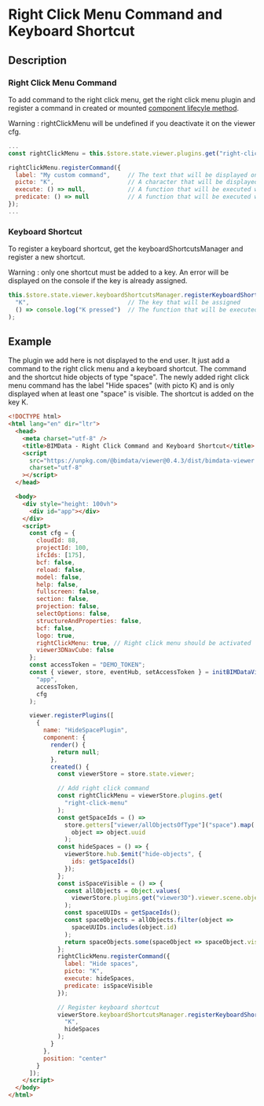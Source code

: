 # Right Click Menu Command and Keyboard Shortcut

## Description

### Right Click Menu Command

To add command to the right click menu, get the right click menu plugin and register a command in created or mounted [component lifecyle method](https://vuejs.org/v2/guide/instance.html#Instance-Lifecycle-Hooks).

Warning : rightClickMenu will be undefined if you deactivate it on the viewer cfg.

```javascript
...
const rightClickMenu = this.$store.state.viewer.plugins.get("right-click-menu");

rightClickMenu.registerCommand({
  label: "My custom command",     // The text that will be displayed on the right click menu
  picto: "K",                     // A character that will be displayed after the text (usually to show corresponding keyboard shortcut)
  execute: () => null,            // A function that will be executed when the command is clicked on the right click menu
  predicate: () => null           // A function that will be executed when the right click menu opens. The command will be displayed if the function returns true.
});
...
```

### Keyboard Shortcut

To register a keyboard shortcut, get the keyboardShortcutsManager and register a new shortcut.

Warning : only one shortcut must be added to a key. An error will be displayed on the console if the key is already assigned.

```javascript
this.$store.state.viewer.keyboardShortcutsManager.registerKeyboardShortcut(
  "K",                            // The key that will be assigned
  () => console.log("K pressed")  // The function that will be executed when the assigned key is pressed
);
```

## Example

The plugin we add here is not displayed to the end user. It just add a command to the right click menu and a keyboard shortcut. The command and the shortcut hide objects of type "space". The newly added right click menu command has the label "Hide spaces" (with picto K) and is only displayed when at least one "space" is visible. The shortcut is added on the key K.

```html
<!DOCTYPE html>
<html lang="en" dir="ltr">
  <head>
    <meta charset="utf-8" />
    <title>BIMData - Right Click Command and Keyboard Shortcut</title>
    <script
      src="https://unpkg.com/@bimdata/viewer@0.4.3/dist/bimdata-viewer.min.js"
      charset="utf-8"
    ></script>
  </head>

  <body>
    <div style="height: 100vh">
      <div id="app"></div>
    </div>
    <script>
      const cfg = {
        cloudId: 88,
        projectId: 100,
        ifcIds: [175],
        bcf: false,
        reload: false,
        model: false,
        help: false,
        fullscreen: false,
        section: false,
        projection: false,
        selectOptions: false,
        structureAndProperties: false,
        bcf: false,
        logo: true,
        rightClickMenu: true, // Right click menu should be activated
        viewer3DNavCube: false
      };
      const accessToken = "DEMO_TOKEN";
      const { viewer, store, eventHub, setAccessToken } = initBIMDataViewer(
        "app",
        accessToken,
        cfg
      );

      viewer.registerPlugins([
        {
          name: "HideSpacePlugin",
          component: {
            render() {
              return null;
            },
            created() {
              const viewerStore = store.state.viewer;

              // Add right click command
              const rightClickMenu = viewerStore.plugins.get(
                "right-click-menu"
              );
              const getSpaceIds = () =>
                store.getters["viewer/allObjectsOfType"]("space").map(
                  object => object.uuid
                );
              const hideSpaces = () => {
                viewerStore.hub.$emit("hide-objects", {
                  ids: getSpaceIds()
                });
              };
              const isSpaceVisible = () => {
                const allObjects = Object.values(
                  viewerStore.plugins.get("viewer3D").viewer.scene.objects
                );
                const spaceUUIDs = getSpaceIds();
                const spaceObjects = allObjects.filter(object =>
                  spaceUUIDs.includes(object.id)
                );
                return spaceObjects.some(spaceObject => spaceObject.visible);
              };
              rightClickMenu.registerCommand({
                label: "Hide spaces",
                picto: "K",
                execute: hideSpaces,
                predicate: isSpaceVisible
              });

              // Register keyboard shortcut
              viewerStore.keyboardShortcutsManager.registerKeyboardShortcut(
                "K",
                hideSpaces
              );
            }
          },
          position: "center"
        }
      ]);
    </script>
  </body>
</html>
```
